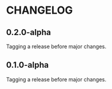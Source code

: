 # CHANGELOG

## 0.2.0-alpha

Tagging a release before major changes.

## 0.1.0-alpha

Tagging a release before major changes.

